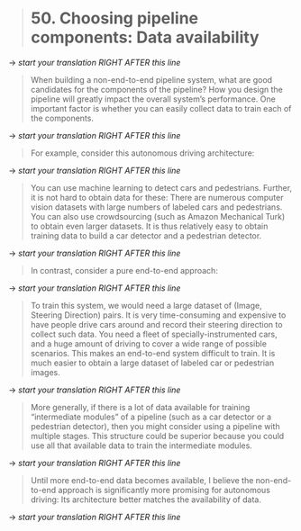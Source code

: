 > # 50. Choosing pipeline components: Data availability

-> _start your translation RIGHT AFTER this line_
> When building a non-end-to-end pipeline system, what are good candidates for the components of the pipeline? How you design the pipeline will greatly impact the overall system’s performance. One important factor is whether you can easily collect data to train each of the components.

-> _start your translation RIGHT AFTER this line_
> For example, consider this autonomous driving architecture:

-> _start your translation RIGHT AFTER this line_

> You can use machine learning to detect cars and pedestrians. Further, it is not hard to obtain data for these: There are numerous computer vision datasets with large numbers of labeled cars and pedestrians. You can also use crowdsourcing (such as Amazon Mechanical Turk) to obtain even larger datasets. It is thus relatively easy to obtain training data to build a car detector and a pedestrian detector.

-> _start your translation RIGHT AFTER this line_
> In contrast, consider a pure end-to-end approach:

-> _start your translation RIGHT AFTER this line_

> To train this system, we would need a large dataset of (Image, Steering Direction) pairs. It is very time-consuming and expensive to have people drive cars around and record their steering direction to collect such data. You need a fleet of specially-instrumented cars, and a huge amount of driving to cover a wide range of possible scenarios. This makes an end-to-end system difficult to train. It is much easier to obtain a large dataset of labeled car or pedestrian images.

-> _start your translation RIGHT AFTER this line_
> More generally, if there is a lot of data available for training “intermediate modules” of a pipeline (such as a car detector or a pedestrian detector), then you might consider using a pipeline with multiple stages. This structure could be superior because you could use all that available data to train the intermediate modules.

-> _start your translation RIGHT AFTER this line_
> Until more end-to-end data becomes available, I believe the non-end-to-end approach is significantly more promising for autonomous driving: Its architecture better matches the availability of data.

-> _start your translation RIGHT AFTER this line_